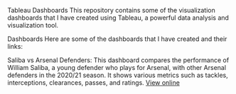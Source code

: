 Tableau Dashboards
This repository contains some of the visualization dashboards that I have created using Tableau, a powerful data analysis and visualization tool.

Dashboards
Here are some of the dashboards that I have created and their links:

Saliba vs Arsenal Defenders: This dashboard compares the performance of William Saliba, a young defender who plays for Arsenal, with other Arsenal defenders in the 2020/21 season. It shows various metrics such as tackles, interceptions, clearances, passes, and ratings. [View online](https://public.tableau.com/views/SalibaDashboard/Dashboard1?:language=en-US&:display_count=n&:origin=viz_share_link)
